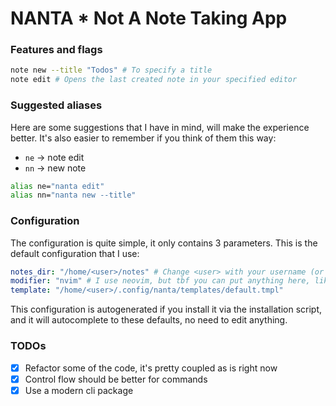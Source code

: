 # NANTA * Not A Note Taking App

### Features and flags

```bash
note new --title "Todos" # To specify a title
note edit # Opens the last created note in your specified editor
```

### Suggested aliases

Here are some suggestions that I have in mind, will make the experience better. It's also easier to remember if you think of them this way:


- `ne` -> note edit
- `nn` -> new note



```bash
alias ne="nanta edit"
alias nn="nanta new --title"
```

### Configuration

The configuration is quite simple, it only contains 3 parameters. This is the default configuration that I use:

```yaml
notes_dir: "/home/<user>/notes" # Change <user> with your username (or output of echo $USER)
modifier: "nvim" # I use neovim, but tbf you can put anything here, like <code> for vscode
template: "/home/<user>/.config/nanta/templates/default.tmpl"
```

This configuration is autogenerated if you install it via the installation script, and it will autocomplete to these defaults, no need to edit anything.


### TODOs

- [x] Refactor some of the code, it's pretty coupled as is right now
- [x] Control flow should be better for commands
- [x] Use a modern cli package
